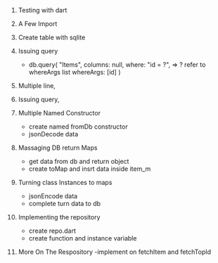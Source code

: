 1. Testing with dart
2. A Few Import
4. Create table with sqlite
5. Issuing query
    - db.query(
        "Items",
        columns: null,
        where: "id = ?", => ? refer to whereArgs list
        whereArgs: [id]
    )

6. Multiple line, 
7. Issuing query,
8. Multiple Named Constructor
    - create named fromDb constructor
    - jsonDecode data
9. Massaging DB return Maps
    - get data from db and return object
    - create toMap and insrt data inside item_m
10. Turning class Instances to maps
    - jsonEncode data
    - complete turn data to db

11. Implementing the repository
    - create repo.dart
    - create function and instance variable
12. More On The Respository
    -implement on fetchItem and fetchTopId